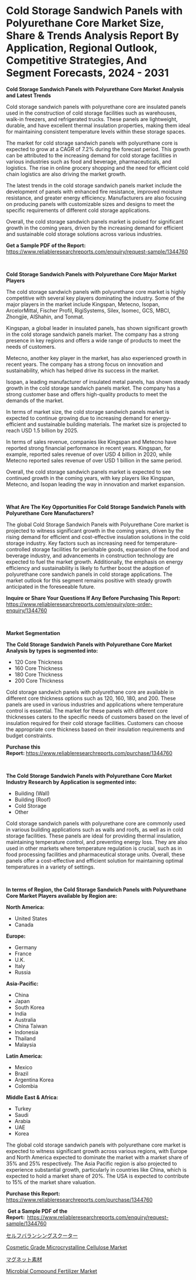 <p><h1>Cold Storage Sandwich Panels with Polyurethane Core Market Size, Share & Trends Analysis Report By Application, Regional Outlook, Competitive Strategies, And Segment Forecasts, 2024 - 2031</h1></p><p><strong>Cold Storage Sandwich Panels with Polyurethane Core Market Analysis and Latest Trends</strong></p>
<p><p>Cold storage sandwich panels with polyurethane core are insulated panels used in the construction of cold storage facilities such as warehouses, walk-in freezers, and refrigerated trucks. These panels are lightweight, durable, and have excellent thermal insulation properties, making them ideal for maintaining consistent temperature levels within these storage spaces.</p><p>The market for cold storage sandwich panels with polyurethane core is expected to grow at a CAGR of 7.2% during the forecast period. This growth can be attributed to the increasing demand for cold storage facilities in various industries such as food and beverage, pharmaceuticals, and logistics. The rise in online grocery shopping and the need for efficient cold chain logistics are also driving the market growth.</p><p>The latest trends in the cold storage sandwich panels market include the development of panels with enhanced fire resistance, improved moisture resistance, and greater energy efficiency. Manufacturers are also focusing on producing panels with customizable sizes and designs to meet the specific requirements of different cold storage applications.</p><p>Overall, the cold storage sandwich panels market is poised for significant growth in the coming years, driven by the increasing demand for efficient and sustainable cold storage solutions across various industries.</p></p>
<p><strong>Get a Sample PDF of the Report:&nbsp;</strong> <a href="https://www.reliableresearchreports.com/enquiry/request-sample/1344760">https://www.reliableresearchreports.com/enquiry/request-sample/1344760</a></p>
<p>&nbsp;</p>
<p><strong>Cold Storage Sandwich Panels with Polyurethane Core Major Market Players</strong></p>
<p><p>The cold storage sandwich panels with polyurethane core market is highly competitive with several key players dominating the industry. Some of the major players in the market include Kingspan, Metecno, Isopan, ArcelorMittal, Fischer Profil, RigiSystems, Silex, Isomec, GCS, MBCI, Zhongjie, AlShahin, and Tonmat.</p><p>Kingspan, a global leader in insulated panels, has shown significant growth in the cold storage sandwich panels market. The company has a strong presence in key regions and offers a wide range of products to meet the needs of customers.</p><p>Metecno, another key player in the market, has also experienced growth in recent years. The company has a strong focus on innovation and sustainability, which has helped drive its success in the market.</p><p>Isopan, a leading manufacturer of insulated metal panels, has shown steady growth in the cold storage sandwich panels market. The company has a strong customer base and offers high-quality products to meet the demands of the market.</p><p>In terms of market size, the cold storage sandwich panels market is expected to continue growing due to increasing demand for energy-efficient and sustainable building materials. The market size is projected to reach USD 1.5 billion by 2025.</p><p>In terms of sales revenue, companies like Kingspan and Metecno have reported strong financial performance in recent years. Kingspan, for example, reported sales revenue of over USD 4 billion in 2020, while Metecno reported sales revenue of over USD 1 billion in the same period.</p><p>Overall, the cold storage sandwich panels market is expected to see continued growth in the coming years, with key players like Kingspan, Metecno, and Isopan leading the way in innovation and market expansion.</p></p>
<p>&nbsp;</p>
<p><strong>What Are The Key Opportunities For Cold Storage Sandwich Panels with Polyurethane Core Manufacturers?</strong></p>
<p><p>The global Cold Storage Sandwich Panels with Polyurethane Core market is projected to witness significant growth in the coming years, driven by the rising demand for efficient and cost-effective insulation solutions in the cold storage industry. Key factors such as increasing need for temperature-controlled storage facilities for perishable goods, expansion of the food and beverage industry, and advancements in construction technology are expected to fuel the market growth. Additionally, the emphasis on energy efficiency and sustainability is likely to further boost the adoption of polyurethane core sandwich panels in cold storage applications. The market outlook for this segment remains positive with steady growth anticipated in the foreseeable future.</p></p>
<p><strong>Inquire or Share Your Questions If Any Before Purchasing This Report:</strong> <a href="https://www.reliableresearchreports.com/enquiry/pre-order-enquiry/1344760">https://www.reliableresearchreports.com/enquiry/pre-order-enquiry/1344760</a></p>
<p>&nbsp;</p>
<p><strong>Market Segmentation</strong></p>
<p><strong>The Cold Storage Sandwich Panels with Polyurethane Core Market Analysis by types is segmented into:</strong></p>
<p><ul><li>120 Core Thickness</li><li>160 Core Thickness</li><li>180 Core Thickness</li><li>200 Core Thickness</li></ul></p>
<p><p>Cold storage sandwich panels with polyurethane core are available in different core thickness options such as 120, 160, 180, and 200. These panels are used in various industries and applications where temperature control is essential. The market for these panels with different core thicknesses caters to the specific needs of customers based on the level of insulation required for their cold storage facilities. Customers can choose the appropriate core thickness based on their insulation requirements and budget constraints.</p></p>
<p><strong>Purchase this Report:&nbsp;</strong><a href="https://www.reliableresearchreports.com/purchase/1344760">https://www.reliableresearchreports.com/purchase/1344760</a></p>
<p>&nbsp;</p>
<p><strong>The Cold Storage Sandwich Panels with Polyurethane Core Market Industry Research by Application is segmented into:</strong></p>
<p><ul><li>Building (Wall)</li><li>Building (Roof)</li><li>Cold Storage</li><li>Other</li></ul></p>
<p><p>Cold storage sandwich panels with polyurethane core are commonly used in various building applications such as walls and roofs, as well as in cold storage facilities. These panels are ideal for providing thermal insulation, maintaining temperature control, and preventing energy loss. They are also used in other markets where temperature regulation is crucial, such as in food processing facilities and pharmaceutical storage units. Overall, these panels offer a cost-effective and efficient solution for maintaining optimal temperatures in a variety of settings.</p></p>
<p>&nbsp;</p>
<p><strong>In terms of Region, the Cold Storage Sandwich Panels with Polyurethane Core Market Players available by Region are:</strong></p>
<p>
    <p> <strong> North America: </strong>
        <ul>
            <li>United States</li>
            <li>Canada</li>
        </ul>
        </p> 
    <p> <strong> Europe: </strong>
        <ul>
            <li>Germany</li>
            <li>France</li>
            <li>U.K.</li>
            <li>Italy</li>
            <li>Russia</li>
        </ul>
        </p> 
    <p> <strong> Asia-Pacific: </strong>
        <ul>
            <li>China</li>
            <li>Japan</li>
            <li>South Korea</li>
            <li>India</li>
            <li>Australia</li>
            <li>China Taiwan</li>
            <li>Indonesia</li>
            <li>Thailand</li>
            <li>Malaysia</li>
        </ul>
        </p> 
    <p> <strong> Latin America: </strong>
        <ul>
            <li>Mexico</li>
            <li>Brazil</li>
            <li>Argentina Korea</li>
            <li>Colombia</li>
        </ul>
        </p> 
    <p> <strong> Middle East & Africa: </strong>
        <ul>
            <li>Turkey</li>
            <li>Saudi</li>
            <li>Arabia</li>
            <li>UAE</li>
            <li>Korea</li>
        </ul>
    </p>
    </p>
<p><p>The global cold storage sandwich panels with polyurethane core market is expected to witness significant growth across various regions, with Europe and North America expected to dominate the market with a market share of 35% and 25% respectively. The Asia Pacific region is also projected to experience substantial growth, particularly in countries like China, which is expected to hold a market share of 20%. The USA is expected to contribute to 15% of the market share valuation.</p></p>
<p><strong>Purchase this Report: </strong><a href="https://www.reliableresearchreports.com/purchase/1344760">https://www.reliableresearchreports.com/purchase/1344760</a></p>
<p>&nbsp;<strong>Get a Sample PDF of the Report:&nbsp;&nbsp;</strong><a href="https://www.reliableresearchreports.com/enquiry/request-sample/1344760">https://www.reliableresearchreports.com/enquiry/request-sample/1344760</a></p>
<p><strong></strong></p>
<p><p><a href="https://medium.com/@alyle7648/%E8%87%AA%E5%B7%B1%E3%83%90%E3%83%A9%E3%83%B3%E3%82%B9%E3%82%B9%E3%82%AF%E3%83%BC%E3%82%BF%E3%83%BC%E5%B8%82%E5%A0%B4%E3%81%AE%E3%82%B5%E3%82%A4%E3%82%BA%E3%81%A8%E5%B8%82%E5%A0%B4%E5%8B%95%E5%90%91-%E5%AE%8C%E5%85%A8%E3%81%AA%E6%A5%AD%E7%95%8C%E6%A6%82%E8%A6%81-2024%E5%B9%B4%E3%81%8B%E3%82%892031%E5%B9%B4%E3%81%BE%E3%81%A7-ac8c44e79b0b">セルフバランシングスクーター</a></p><p><a href="https://github.com/bobicer/Market-Research-Report-List-2/blob/main/cosmetic-grade-microcrystalline-cellulose-market.md">Cosmetic Grade Microcrystalline Cellulose Market</a></p><p><a href="https://medium.com/@abdielkilback/%E7%A3%81%E7%9F%B3%E6%9D%90%E6%96%99%E5%B8%82%E5%A0%B4-%E5%B8%82%E5%A0%B4%E3%82%B7%E3%82%A7%E3%82%A2-%E5%B8%82%E5%A0%B4%E3%83%88%E3%83%AC%E3%83%B3%E3%83%89-%E3%81%9D%E3%81%97%E3%81%A6%E5%B0%86%E6%9D%A5%E3%81%AE%E6%88%90%E9%95%B7%E3%82%92%E6%8E%A2%E3%82%8B-e0232810dc1c">マグネット素材</a></p><p><a href="https://github.com/timeliteaut/Market-Research-Report-List-1/blob/main/microbial-compound-fertilizer-market.md">Microbial Compound Fertilizer Market</a></p></p>